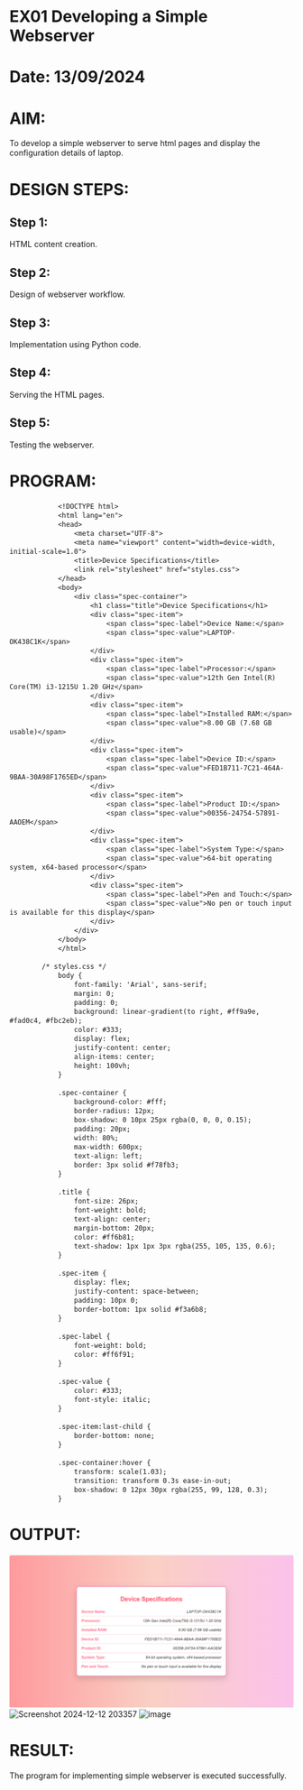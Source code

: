 # EX01 Developing a Simple Webserver

# Date: 13/09/2024
# AIM:
To develop a simple webserver to serve html pages and display the configuration details of laptop.

# DESIGN STEPS:
## Step 1:
HTML content creation.

## Step 2:
Design of webserver workflow.

## Step 3:
Implementation using Python code.

## Step 4:
Serving the HTML pages.

## Step 5:
Testing the webserver.

# PROGRAM:
                <!DOCTYPE html>
                <html lang="en">
                <head>
                    <meta charset="UTF-8">
                    <meta name="viewport" content="width=device-width, initial-scale=1.0">
                    <title>Device Specifications</title>
                    <link rel="stylesheet" href="styles.css">
                </head>
                <body>
                    <div class="spec-container">
                        <h1 class="title">Device Specifications</h1>
                        <div class="spec-item">
                            <span class="spec-label">Device Name:</span>
                            <span class="spec-value">LAPTOP-OK438C1K</span>
                        </div>
                        <div class="spec-item">
                            <span class="spec-label">Processor:</span>
                            <span class="spec-value">12th Gen Intel(R) Core(TM) i3-1215U 1.20 GHz</span>
                        </div>
                        <div class="spec-item">
                            <span class="spec-label">Installed RAM:</span>
                            <span class="spec-value">8.00 GB (7.68 GB usable)</span>
                        </div>
                        <div class="spec-item">
                            <span class="spec-label">Device ID:</span>
                            <span class="spec-value">FED1B711-7C21-464A-9BAA-30A98F1765ED</span>
                        </div>
                        <div class="spec-item">
                            <span class="spec-label">Product ID:</span>
                            <span class="spec-value">00356-24754-57891-AAOEM</span>
                        </div>
                        <div class="spec-item">
                            <span class="spec-label">System Type:</span>
                            <span class="spec-value">64-bit operating system, x64-based processor</span>
                        </div>
                        <div class="spec-item">
                            <span class="spec-label">Pen and Touch:</span>
                            <span class="spec-value">No pen or touch input is available for this display</span>
                        </div>
                    </div>
                </body>
                </html>
            
            /* styles.css */
                body {
                    font-family: 'Arial', sans-serif;
                    margin: 0;
                    padding: 0;
                    background: linear-gradient(to right, #ff9a9e, #fad0c4, #fbc2eb);
                    color: #333;
                    display: flex;
                    justify-content: center;
                    align-items: center;
                    height: 100vh;
                }
                
                .spec-container {
                    background-color: #fff;
                    border-radius: 12px;
                    box-shadow: 0 10px 25px rgba(0, 0, 0, 0.15);
                    padding: 20px;
                    width: 80%;
                    max-width: 600px;
                    text-align: left;
                    border: 3px solid #f78fb3;
                }
                
                .title {
                    font-size: 26px;
                    font-weight: bold;
                    text-align: center;
                    margin-bottom: 20px;
                    color: #ff6b81;
                    text-shadow: 1px 1px 3px rgba(255, 105, 135, 0.6);
                }
                
                .spec-item {
                    display: flex;
                    justify-content: space-between;
                    padding: 10px 0;
                    border-bottom: 1px solid #f3a6b8;
                }
                
                .spec-label {
                    font-weight: bold;
                    color: #ff6f91;
                }
                
                .spec-value {
                    color: #333;
                    font-style: italic;
                }
                
                .spec-item:last-child {
                    border-bottom: none;
                }
                
                .spec-container:hover {
                    transform: scale(1.03);
                    transition: transform 0.3s ease-in-out;
                    box-shadow: 0 12px 30px rgba(255, 99, 128, 0.3);
                }

# OUTPUT:
![alt text](<Screenshot 2024-11-25 140940.png>)
![Screenshot 2024-12-12 203357](https://github.com/user-attachments/assets/829fe6b6-3e6c-4d2b-9c75-53202954d0ba)
![image](https://github.com/user-attachments/assets/0f006599-a309-44fa-a246-1cba5b460fcd)

# RESULT:
The program for implementing simple webserver is executed successfully.
